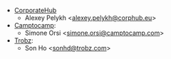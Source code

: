 - [CorporateHub](https://corporatehub.eu/)
  - Alexey Pelykh \<<alexey.pelykh@corphub.eu>\>
- [Camptocamp](https://www.camptocamp.com/):
  - Simone Orsi \<<simone.orsi@camptocamp.com>\>
- [Trobz](https://trobz.com):
  - Son Ho \<<sonhd@trobz.com>\>
